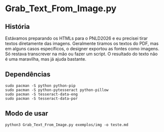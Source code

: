 # Grab_Text_From_Image.py

## História

Estávamos preparando os HTMLs para o PNLD2026 e eu precisei tirar textos diretamente das imagens. 
Geralmente tiramos os textos do PDF, mas em alguns casos específicos, o designer exportou as fontes
como imagens. Só restava transcrever na mão ou fazer um script. O resultado do texto não é uma 
maravilha, mas já ajuda bastante. 

## Dependências

```
sudo pacman -S python python-pip
sudo pacman -S python-pytesseract python-pillow
sudo pacman -S tesseract-data-eng
sudo pacman -S tesseract-data-por
```

## Modo de usar

```
python3 Grab_Text_From_Image.py exemplos/img -o teste.md
```
